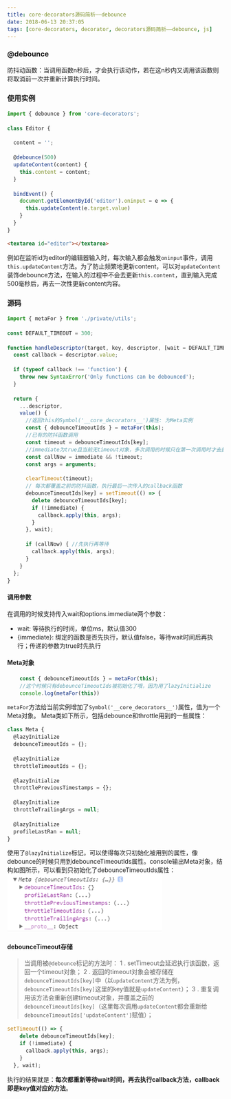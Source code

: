 ```yaml
---
title: core-decorators源码简析——debounce
date: 2018-06-13 20:37:05
tags: [core-decorators, decorator, decorators源码简析——debounce, js]
---
```

### @debounce
防抖动函数：当调用函数n秒后，才会执行该动作，若在这n秒内又调用该函数则将取消前一次并重新计算执行时间。

### 使用实例
``` js
import { debounce } from 'core-decorators';

class Editor {

  content = '';

  @debounce(500)
  updateContent(content) {
    this.content = content;
  }

  bindEvent() {
    document.getElementById('editor').oninput = e => {
      this.updateContent(e.target.value)
    }
  }
}
```
``` html
<textarea id="editor"></textarea>
```
例如在监听id为editor的编辑器输入时，每次输入都会触发`oninput`事件，调用`this.updateContent`方法。为了防止频繁地更新content，可以对`updateContent`装饰debounce方法，在输入的过程中不会去更新`this.content`，直到输入完成500毫秒后，再去一次性更新content内容。

### 源码
``` js
import { metaFor } from './private/utils';

const DEFAULT_TIMEOUT = 300;

function handleDescriptor(target, key, descriptor, [wait = DEFAULT_TIMEOUT, immediate = false]) {
  const callback = descriptor.value;

  if (typeof callback !== 'function') {
    throw new SyntaxError('Only functions can be debounced');
  }

  return {
    ...descriptor,
    value() {
      //返回this的Symbol('__core_decorators__')属性: 为Meta实例
      const { debounceTimeoutIds } = metaFor(this);
      //已有的防抖函数调用
      const timeout = debounceTimeoutIds[key];
      //immediate为true且当前无timeout对象，多次调用的时候只在第一次调用时才去执行
      const callNow = immediate && !timeout;
      const args = arguments;

      clearTimeout(timeout);
      // 每次都覆盖之前的防抖函数，执行最后一次传入的callback函数
      debounceTimeoutIds[key] = setTimeout(() => {
        delete debounceTimeoutIds[key];
        if (!immediate) {
          callback.apply(this, args);
        }
      }, wait);

      if (callNow) { //先执行再等待
        callback.apply(this, args);
      }
    }
  };
}
```

#### 调用参数
在调用的时候支持传入wait和options.immediate两个参数：
- wait: 等待执行的时间，单位ms，默认值300
- {immediate}: 绑定的函数是否先执行，默认值false，等待wait时间后再执行；传递的参数为true时先执行

#### Meta对象
``` js
    const { debounceTimeoutIds } = metaFor(this);
    //这个时候只有debounceTimeoutIds被初始化了哦，因为用了lazyInitialize
    console.log(metaFor(this))
```
`metaFor`方法给当前实例增加了`Symbol('__core_decorators__')`属性，值为一个Meta对象。
Meta类如下所示，包括debounce和throttle用到的一些属性：
``` js
class Meta {
  @lazyInitialize
  debounceTimeoutIds = {};

  @lazyInitialize
  throttleTimeoutIds = {};

  @lazyInitialize
  throttlePreviousTimestamps = {};

  @lazyInitialize
  throttleTrailingArgs = null;

  @lazyInitialize
  profileLastRan = null;
}
```
使用了`@lazyInitialize`标记，可以使得每次只初始化被用到的属性，像debounce的时候只用到debounceTimeoutIds属性。console输出Meta对象，结构如图所示，可以看到只初始化了debounceTimeoutIds属性：
<img src="/image/debounce_meta.png" width="360px">

#### debounceTimeout存储
> 当调用被`@debounce`标记的方法时：
1 . setTimeout会延迟执行该函数，返回一个timeout对象；
2 . 返回的timeout对象会被存储在`debounceTimeoutIds[key]`中（以`updateContent`方法为例，`debounceTimeoutIds[key]`这里的key值就是`updateContent`）；
3 . 重复调用该方法会重新创建timeout对象，并覆盖之前的`debounceTimeoutIds[key]`（这里每次调用`updateContent`都会重新给`debounceTimeoutIds['updateContent']`赋值）；

``` js
setTimeout(() => {
    delete debounceTimeoutIds[key];
    if (!immediate) {
      callback.apply(this, args);
    }
  }, wait);
```
执行的结果就是：**每次都重新等待wait时间，再去执行callback方法，callback即是key值对应的方法**。



